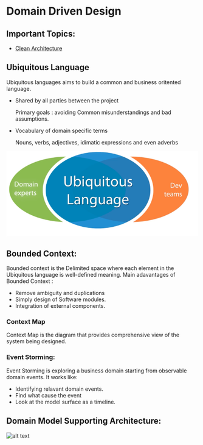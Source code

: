 # Domain Driven Design

## Important Topics:
- [Clean Architecture](https://github.com/milindchavan12/DomainDriven/tree/master/CleanArchitecture)

## Ubiquitous Language
Ubiquitous languages aims to build a common and business oritented language. 
- Shared by all parties between the project 

    Primary goals : avoiding Common misunderstandings and bad assumptions.
- Vocabulary of domain specific terms
   
    Nouns, verbs, adjectives, idimatic expressions and even adverbs

![alt text](https://github.com/milindchavan12/DomainDriven/blob/master/Ubiquitous.png)

## Bounded Context:
Bounded context is the Delimited space where each element in the Ubiquitous language is well-defined meaning.
Main adavantages of Bounded Context :
- Remove ambiguity and duplications
- Simply design of Software modules.
- Integration of external components.

### Context Map
Context Map is the diagram that provides comprehensive view of the system being designed.

### Event Storming:
Event Storming is exploring a business domain starting from observable domain events. It works like:
- Identifying relavant domain events.
- Find what cause the event
- Look at the model surface as a timeline.

## Domain Model Supporting Architecture:

![alt text](https://github.com/milindchavan12/DomainDriven/blob/master/DomainModelArchitecture.png)

